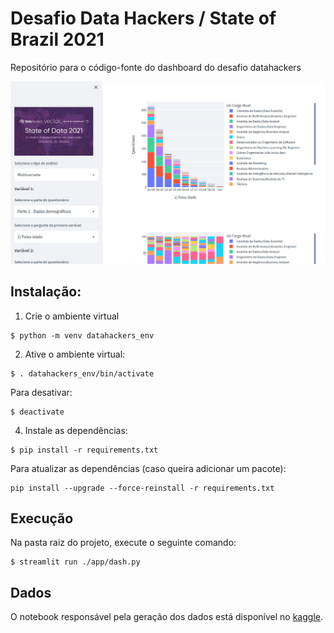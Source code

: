 # Desafio Data Hackers / State of Brazil 2021
Repositório para o código-fonte do dashboard do desafio datahackers

![screenshot](./screenshot.png)

## Instalação:

1. Crie o ambiente virtual

```
$ python -m venv datahackers_env
```

2. Ative o ambiente virtual:

```
$ . datahackers_env/bin/activate
```

Para desativar:

```
$ deactivate
```

4. Instale as dependências:

```
$ pip install -r requirements.txt
```

Para atualizar as dependências (caso queira adicionar um pacote):

```
pip install --upgrade --force-reinstall -r requirements.txt
```

## Execução

Na pasta raiz do projeto, execute o seguinte comando:

```
$ streamlit run ./app/dash.py
```


## Dados

O notebook responsável pela geração dos dados está disponível no [kaggle]().